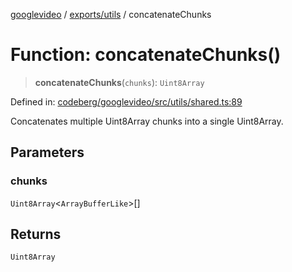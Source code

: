 [googlevideo](../../../README.md) / [exports/utils](../README.md) / concatenateChunks

# Function: concatenateChunks()

> **concatenateChunks**(`chunks`): `Uint8Array`

Defined in: [codeberg/googlevideo/src/utils/shared.ts:89](https://github.com/LuanRT/googlevideo/blob/19854137cadaf49fd755394883dfd7fe5fdaba20/src/utils/shared.ts#L89)

Concatenates multiple Uint8Array chunks into a single Uint8Array.

## Parameters

### chunks

`Uint8Array`\<`ArrayBufferLike`\>[]

## Returns

`Uint8Array`

